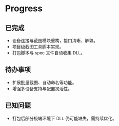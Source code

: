 # Progress

## 已完成
- 设备连接与截图模块重构，接口清晰、解耦。
- 项目级截图工具脚本实现。
- 打包脚本与 spec 文件自动收集 DLL。

## 待办事项
- 扩展批量截图、自动命名等功能。
- 增强多设备支持与配置灵活性。

## 已知问题
- 打包后部分极端环境下 DLL 仍可能缺失，需持续优化。 